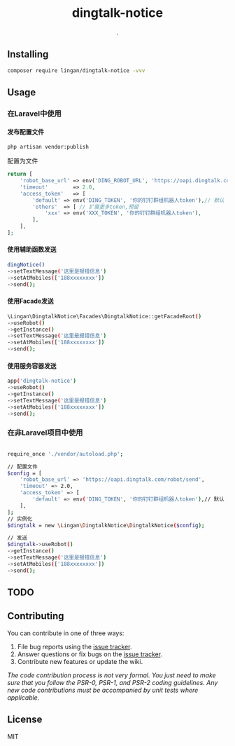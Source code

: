 <h1 align="center"> dingtalk-notice </h1>

<p align="center"> .</p>


## Installing

```bash
composer require lingan/dingtalk-notice -vvv
```

## Usage
### 在Laravel中使用
#### 发布配置文件
```shell
php artisan vendor:publish
```
配置为文件
```php
return [
    'robot_base_url' => env('DING_ROBOT_URL', 'https://oapi.dingtalk.com/robot/send'),
    'timeout'        => 2.0,
    'access_token'   => [
        'default' => env('DING_TOKEN', '你的钉钉群组机器人token'),// 默认
        'others'  => [ // 扩展更多token,预留
            'xxx' => env('XXX_TOKEN', '你的钉钉群组机器人token'),
        ],
    ],
];
```

#### 使用辅助函数发送
```bash
dingNotice()
->setTextMessage('这里是报错信息')
->setAtMobiles(['188xxxxxxxx'])
->send();
```
#### 使用Facade发送
```bash
\Lingan\DingtalkNotice\Facades\DingtalkNotice::getFacadeRoot()
->useRobot()
->getInstance()
->setTextMessage('这里是报错信息')
->setAtMobiles(['188xxxxxxxx'])
->send();
```
#### 使用服务容器发送
```bash
app('dingtalk-notice')
->useRobot()
->getInstance()
->setTextMessage('这里是报错信息')
->setAtMobiles(['188xxxxxxxx'])
->send();
```

### 在非Laravel项目中使用
```bash

require_once './vendor/autoload.php';

// 配置文件
$config = [
    'robot_base_url' => 'https://oapi.dingtalk.com/robot/send',
    'timeout' => 2.0,
    'access_token' => [
        'default' => env('DING_TOKEN', '你的钉钉群组机器人token'),// 默认
    ],
];
// 实例化
$dingtalk = new \Lingan\DingtalkNotice\DingtalkNotice($config);

// 发送
$dingtalk->useRobot()
->getInstance()
->setTextMessage('这里是报错信息')
->setAtMobiles(['188xxxxxxxx'])
->send();

```

## TODO

## Contributing

You can contribute in one of three ways:

1. File bug reports using the [issue tracker](https://github.com/linganmin/dingtalk-notice/issues).
2. Answer questions or fix bugs on the [issue tracker](https://github.com/linganmin/dingtalk-notice/issues).
3. Contribute new features or update the wiki.

_The code contribution process is not very formal. You just need to make sure that you follow the PSR-0, PSR-1, and PSR-2 coding guidelines. Any new code contributions must be accompanied by unit tests where applicable._

## License

MIT